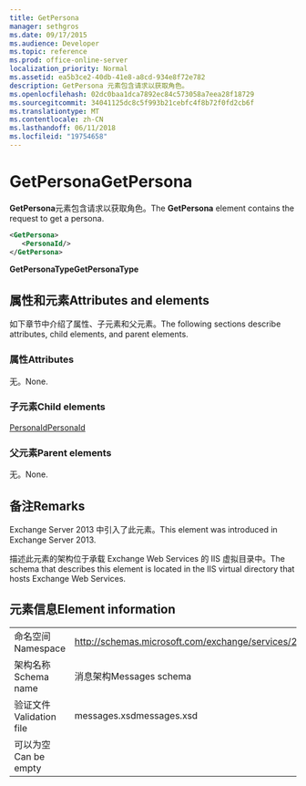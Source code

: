 ```yaml
---
title: GetPersona
manager: sethgros
ms.date: 09/17/2015
ms.audience: Developer
ms.topic: reference
ms.prod: office-online-server
localization_priority: Normal
ms.assetid: ea5b3ce2-40db-41e8-a8cd-934e8f72e782
description: GetPersona 元素包含请求以获取角色。
ms.openlocfilehash: 02dc0baa1dca7892ec84c573058a7eea28f18729
ms.sourcegitcommit: 34041125dc8c5f993b21cebfc4f8b72f0fd2cb6f
ms.translationtype: MT
ms.contentlocale: zh-CN
ms.lasthandoff: 06/11/2018
ms.locfileid: "19754658"
---
```

# <a name="getpersona"></a><span data-ttu-id="dd886-103">GetPersona</span><span class="sxs-lookup"><span data-stu-id="dd886-103">GetPersona</span></span>

<span data-ttu-id="dd886-104">**GetPersona**元素包含请求以获取角色。</span><span class="sxs-lookup"><span data-stu-id="dd886-104">The **GetPersona** element contains the request to get a persona.</span></span> 
  
```XML
<GetPersona>
   <PersonaId/>
</GetPersona>
```

 <span data-ttu-id="dd886-105">**GetPersonaType**</span><span class="sxs-lookup"><span data-stu-id="dd886-105">**GetPersonaType**</span></span>
## <a name="attributes-and-elements"></a><span data-ttu-id="dd886-106">属性和元素</span><span class="sxs-lookup"><span data-stu-id="dd886-106">Attributes and elements</span></span>

<span data-ttu-id="dd886-107">如下章节中介绍了属性、子元素和父元素。</span><span class="sxs-lookup"><span data-stu-id="dd886-107">The following sections describe attributes, child elements, and parent elements.</span></span>
  
### <a name="attributes"></a><span data-ttu-id="dd886-108">属性</span><span class="sxs-lookup"><span data-stu-id="dd886-108">Attributes</span></span>

<span data-ttu-id="dd886-109">无。</span><span class="sxs-lookup"><span data-stu-id="dd886-109">None.</span></span>
  
### <a name="child-elements"></a><span data-ttu-id="dd886-110">子元素</span><span class="sxs-lookup"><span data-stu-id="dd886-110">Child elements</span></span>

[<span data-ttu-id="dd886-111">PersonaId</span><span class="sxs-lookup"><span data-stu-id="dd886-111">PersonaId</span></span>](personaid.md)
  
### <a name="parent-elements"></a><span data-ttu-id="dd886-112">父元素</span><span class="sxs-lookup"><span data-stu-id="dd886-112">Parent elements</span></span>

<span data-ttu-id="dd886-113">无。</span><span class="sxs-lookup"><span data-stu-id="dd886-113">None.</span></span>
  
## <a name="remarks"></a><span data-ttu-id="dd886-114">备注</span><span class="sxs-lookup"><span data-stu-id="dd886-114">Remarks</span></span>

<span data-ttu-id="dd886-115">Exchange Server 2013 中引入了此元素。</span><span class="sxs-lookup"><span data-stu-id="dd886-115">This element was introduced in Exchange Server 2013.</span></span>
  
<span data-ttu-id="dd886-116">描述此元素的架构位于承载 Exchange Web Services 的 IIS 虚拟目录中。</span><span class="sxs-lookup"><span data-stu-id="dd886-116">The schema that describes this element is located in the IIS virtual directory that hosts Exchange Web Services.</span></span>
  
## <a name="element-information"></a><span data-ttu-id="dd886-117">元素信息</span><span class="sxs-lookup"><span data-stu-id="dd886-117">Element information</span></span>

|||
|:-----|:-----|
|<span data-ttu-id="dd886-118">命名空间</span><span class="sxs-lookup"><span data-stu-id="dd886-118">Namespace</span></span>  <br/> |http://schemas.microsoft.com/exchange/services/2006/messages  <br/> |
|<span data-ttu-id="dd886-119">架构名称</span><span class="sxs-lookup"><span data-stu-id="dd886-119">Schema name</span></span>  <br/> |<span data-ttu-id="dd886-120">消息架构</span><span class="sxs-lookup"><span data-stu-id="dd886-120">Messages schema</span></span>  <br/> |
|<span data-ttu-id="dd886-121">验证文件</span><span class="sxs-lookup"><span data-stu-id="dd886-121">Validation file</span></span>  <br/> |<span data-ttu-id="dd886-122">messages.xsd</span><span class="sxs-lookup"><span data-stu-id="dd886-122">messages.xsd</span></span>  <br/> |
|<span data-ttu-id="dd886-123">可以为空</span><span class="sxs-lookup"><span data-stu-id="dd886-123">Can be empty</span></span>  <br/> ||
   

